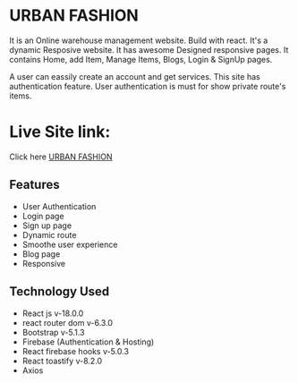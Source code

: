 
# URBAN FASHION

It is an Online warehouse management website. Build with react.  It's a dynamic Resposive website. It has awesome Designed responsive pages.
It contains Home, add Item, Manage Items, Blogs, Login & SignUp pages.

A user can eassily create an account and get services. This site has authentication feature. 
User authentication is must for show private route's items.

# Live Site link: 
Click here [URBAN FASHION](https://warehouse-management-e1fee.web.app/)

## Features

 - User Authentication
 - Login page
 - Sign up page
 - Dynamic route
 - Smoothe user experience
 - Blog page
 - Responsive
## Technology Used
- React js v-18.0.0
- react router dom v-6.3.0
- Bootstrap v-5.1.3
- Firebase (Authentication & Hosting)
- React firebase hooks v-5.0.3
- React toastify v-8.2.0
- Axios


